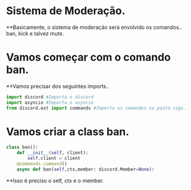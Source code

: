  # Sistema de Moderação.
 
 **Basicamente, o sistema de moderação será envolvido os comandos.. ban, kick e talvez mute.

# Vamos começar com o comando ban.

 **Vamos precisar dos seguintes imports..

```Python
import discord #Importa o discord
import asyncio #Importa o asyncio
from discord.ext import commands #Importa os comandos na pasta cogs.
```
# Vamos criar a class ban.

```Python
class ban():
    def __init__(self, client):
        self.client = client
    @commands.command()
    async def ban(self,ctx,member: discord.Member=None):
```
**Isso é preciso o self, ctx e o member.
